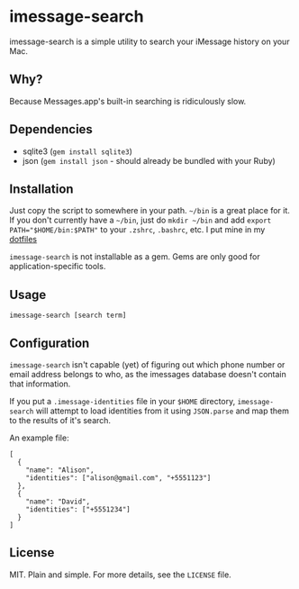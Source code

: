 # imessage-search

imessage-search is a simple utility to search your iMessage history on your Mac.

## Why?

Because Messages.app's built-in searching is ridiculously slow.

## Dependencies

- sqlite3 (`gem install sqlite3`)
- json (`gem install json` - should already be bundled with your Ruby)

## Installation

Just copy the script to somewhere in your path. `~/bin` is a great place for it.
If you don't currently have a `~/bin`, just do `mkdir ~/bin` and add `export
PATH="$HOME/bin:$PATH"` to your `.zshrc`, `.bashrc`, etc. I put mine in my
[dotfiles][]

`imessage-search` is not installable as a gem. Gems are only good for
application-specific tools.

[dotfiles]: https://github.com/stewart/dotfiles/blob/master/bin/imessage-search

## Usage

    imessage-search [search term]

## Configuration

`imessage-search` isn't capable (yet) of figuring out which phone number or
email address belongs to who, as the imessages database doesn't contain that
information.

If you put a `.imessage-identities` file in your `$HOME` directory,
`imessage-search` will attempt to load identities from it using `JSON.parse` and
map them to the results of it's search.

An example file:

    [
      {
        "name": "Alison",
        "identities": ["alison@gmail.com", "+5551123"]
      },
      {
        "name": "David",
        "identities": ["+5551234"]
      }
    ]

## License

MIT. Plain and simple. For more details, see the `LICENSE` file.
